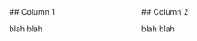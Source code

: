 <div style="float:left; width: 47.5%" markdown="1">
## Column 1

blah blah
</div>

<div style="width: 47.5%; float:left" markdown="1">
## Column 2

blah blah
</div>

<div style="clearfloat"></div>

